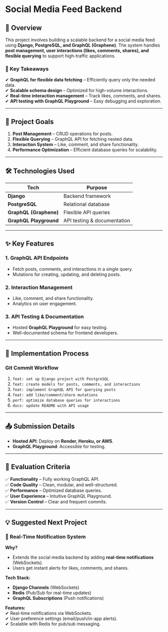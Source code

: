 # **Social Media Feed Backend**  

## **📌 Overview**  
This project involves building a scalable backend for a social media feed using **Django, PostgreSQL, and GraphQL (Graphene)**. The system handles **post management, user interactions (likes, comments, shares), and flexible querying** to support high-traffic applications.  

### **🔹 Key Takeaways**  
✔ **GraphQL for flexible data fetching** – Efficiently query only the needed data.  
✔ **Scalable schema design** – Optimized for high-volume interactions.  
✔ **Real-time interaction management** – Track likes, comments, and shares.  
✔ **API testing with GraphQL Playground** – Easy debugging and exploration.  

---

## **🎯 Project Goals**  
1. **Post Management** – CRUD operations for posts.  
2. **Flexible Querying** – GraphQL API for fetching nested data.  
3. **Interaction System** – Like, comment, and share functionality.  
4. **Performance Optimization** – Efficient database queries for scalability.  

---

## **🛠 Technologies Used**  
| **Tech** | **Purpose** |  
|----------|------------|  
| **Django** | Backend framework |  
| **PostgreSQL** | Relational database |  
| **GraphQL (Graphene)** | Flexible API queries |  
| **GraphQL Playground** | API testing & documentation |  

---

## **✨ Key Features**  
### **1. GraphQL API Endpoints**  
- Fetch posts, comments, and interactions in a single query.  
- Mutations for creating, updating, and deleting posts.  

### **2. Interaction Management**  
- Like, comment, and share functionality.  
- Analytics on user engagement.  

### **3. API Testing & Documentation**  
- Hosted **GraphQL Playground** for easy testing.  
- Well-documented schema for frontend developers.  

---

## **🚀 Implementation Process**  
### **Git Commit Workflow**  
1. `feat: set up Django project with PostgreSQL`  
2. `feat: create models for posts, comments, and interactions`  
3. `feat: implement GraphQL API for querying posts`  
4. `feat: add like/comment/share mutations`  
5. `perf: optimize database queries for interactions`  
6. `docs: update README with API usage`  

---

## **📤 Submission Details**  
- **Hosted API**: Deploy on **Render, Heroku, or AWS**.  
- **GraphQL Playground**: Accessible for testing.  

---

## **📝 Evaluation Criteria**  
✅ **Functionality** – Fully working GraphQL API.  
✅ **Code Quality** – Clean, modular, and well-structured.  
✅ **Performance** – Optimized database queries.  
✅ **User Experience** – Intuitive GraphQL Playground.  
✅ **Version Control** – Clear and frequent commits.  

---

## **💡 Suggested Next Project**  
### **🔹 Real-Time Notification System**  
**Why?**  
- Extends the social media backend by adding **real-time notifications** (WebSockets).  
- Users get instant alerts for likes, comments, and shares.  

**Tech Stack:**  
- **Django Channels** (WebSockets)  
- **Redis** (Pub/Sub for real-time updates)  
- **GraphQL Subscriptions** (Push notifications)  

**Features:**  
✔ Real-time notifications via WebSockets.  
✔ User preference settings (email/push/in-app alerts).  
✔ Scalable with Redis for pub/sub messaging.  
